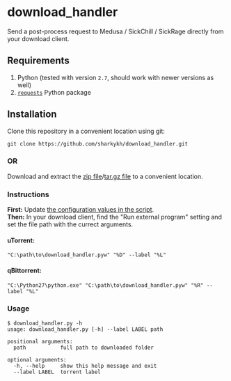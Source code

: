 # download_handler

Send a post-process request to Medusa / SickChill / SickRage directly from your download client.

## Requirements
1. Python (tested with version `2.7`, should work with newer versions as well)
2. [`requests`](https://pypi.org/project/requests/) Python package

## Installation
Clone this repository in a convenient location using git:
```shell
git clone https://github.com/sharkykh/download_handler.git
```
### OR
Download and extract the [zip file](https://github.com/sharkykh/download_handler/archive/master.zip)/[tar.gz file](https://github.com/sharkykh/download_handler/archive/master.tar.gz) to a convenient location.

### Instructions
**First:** Update [the configuration values in the script](https://github.com/sharkykh/download_handler/blob/master/download_handler.py#L40-L72).  
**Then:** In your download client, find the "Run external program" setting and set the file path with the currect arguments.  

#### uTorrent:
```shell
"C:\path\to\download_handler.pyw" "%D" --label "%L"
```

#### qBittorrent:
```shell
"C:\Python27\python.exe" "C:\path\to\download_handler.pyw" "%R" --label "%L"
```

### Usage
```shell
$ download_handler.py -h
usage: download_handler.py [-h] --label LABEL path

positional arguments:
  path           full path to downloaded folder

optional arguments:
  -h, --help     show this help message and exit
  --label LABEL  torrent label
```

